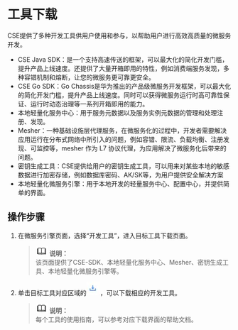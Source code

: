 # 工具下载<a name="ZH-CN_TOPIC_0057123198"></a>

CSE提供了多种开发工具供用户使用和参与，以帮助用户进行高效高质量的微服务开发。

-   CSE Java SDK：是一个支持高速传送的框架，可以最大化的简化开发门槛，提升产品上线速度。还提供了大量开箱即用的特性，例如消费端服务发现，多种容错机制和熔断，让您的微服务更可靠更安全。
-   CSE Go SDK：Go Chassis是华为推出的产品级微服务开发框架，可以最大化的简化开发门槛，提升产品上线速度。同时可以获得微服务运行时高可靠性保证、运行时动态治理等一系列开箱即用的能力。
-   本地轻量化服务中心：用于服务元数据以及服务实例元数据的管理和处理注册、发现。
-   Mesher：一种基础设施层代理服务，在微服务化的过程中，开发者需要解决应用运行在分布式网络中所引入的问题，例如容错、限流、负载均衡、注册发现、可监控等，mesher 作为 L7 协议代理，为应用解决了微服务化后带来的问题。
-   密钥生成工具：CSE提供给用户的密钥生成工具，可以用来对某些本地的敏感数据进行加密存储，例如数据库密码、AK/SK等，为用户提供安全解决方案
-   本地轻量化微服务引擎：用于本地开发的轻量服务中心、配置中心，并提供简单的界面。

## 操作步骤<a name="zh-cn_topic_0056818008_zh-cn_topic_0053560150_zh-cn_topic_0052322543_section4871433011543"></a>

1.  在微服务引擎页面，选择“开发工具”，进入目标工具下载页面。

    >![](public_sys-resources/icon-note.gif) **说明：**   
    >该页面提供了CSE-SDK、本地轻量化服务中心、Mesher、密钥生成工具、本地轻量化微服务引擎等。  

2.  单击目标工具对应区域的![](figures/icon-download.jpg)，可以下载相应的开发工具。

    >![](public_sys-resources/icon-note.gif) **说明：**   
    >每个工具的使用指南，可以参考对应下载界面的帮助文档。  


